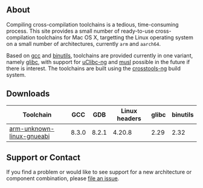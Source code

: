 ## About

Compiling cross-compilation toolchains is a tedious, time-consuming process. This site provides a small number of ready-to-use cross-compilation toolchains for Mac OS X, targetting the Linux operating system on a small number of architectures, currently `arm` and `aarch64`.

Based on [gcc](gcc.gnu.org) and [binutils](https://www.gnu.org/software/binutils/), toolchains are provided currently in one variant, namely [glibc](https://www.gnu.org/software/libc/), with support for [uClibc-ng](https://uclibc-ng.org/) and [musl](http://www.musl-libc.org/) possible in the future if there is interest. The toolchains are built using the [crosstools-ng](https://crosstool-ng.github.io/) build system.

## Downloads

| Toolchain | GCC | GDB | Linux headers | glibc | binutils |
|--|--|--|--|--|--|
| [arm-unknown-linux-gnueabi](https://github.com/thinkski/toolchains/releases/download/armv5-eabi--glibc--stable-2019.07-1/armv5-eabi--glibc--stable-2019.07-1.tar.xz) | 8.3.0 | 8.2.1 | 4.20.8 | 2.29 | 2.32 |

## Support or Contact

If you find a problem or would like to see support for a new architecture or component combination, please [file an issue](https://github.com/thinkski/toolchains/issues).
